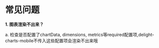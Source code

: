 # 常见问题
**1. 图表渲染不出来？**

a. 检查是否配置了chartData, dimensions, metrics等required配置项,delight-charts-mobile不传入这些配置项会渲染不出来哦
